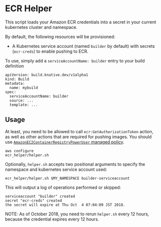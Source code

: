 # ECR Helper

This script loads your Amazon ECR credentials into a secret in your current kubernetes cluster and namespace.

By default, the following resources will be provisioned:

* A Kubernetes service account (named `builder` by default) with secrets (`ecr-creds`) to enable pushing to ECR.


To use, simply add a `serviceAccountName: builder` entry to your build definition

```yaml:
apiVersion: build.knative.dev/v1alpha1
kind: Build
metadata:
  name: mybuild
spec:
  serviceAccountName: builder
  source: ...
  template: ...
```

## Usage

At least, you need to be allowed to call `ecr:GetAuthorizationToken` action, as well as other actions that are required for pushing images.
You should use [`AmazonEC2ContainerRegistryPowerUser` managed policy](https://docs.aws.amazon.com/AmazonECR/latest/userguide/ecr_managed_policies.html).

```shell
aws configure
ecr_helper/helper.sh
```

Optionally, `helper.sh` accepts two positional arguments to specify
the namespace and kubernetes service account used:

```shell
ecr_helper/helper.sh $MY_NAMESPACE builder-serviceaccount
```

This will output a log of operations performed or skipped:

```
serviceaccount "builder" created
secret "ecr-creds" created
the secret will expire at Thu Oct  4 07:04:09 JST 2018.
```

NOTE: As of October 2018, you need to rerun `helper.sh` every 12 hours, because the credential expires every 12 hours.
